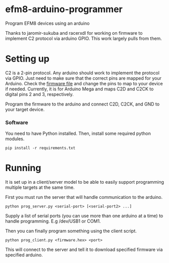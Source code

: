 # efm8-arduino-programmer
Program EFM8 devices using an arduino

Thanks to jaromir-sukuba and racerxdl for working on firmware to implement C2 protocol via arduino GPIO.  This work largely pulls from them.

# Setting up

C2 is a 2-pin protocol.  Any arduino should work to implement the protocol via GPIO.  Just need to make sure that the correct pins are mapped for your Arduino.  Check the [firmware file](https://github.com/conorpp/efm8-arduino-programmer/blob/master/prog/prog.ino#L11) and change the pins to map to your device if needed.  Currently, it is for Arduino Mega and maps C2D and C2CK to digital pins 2 and 3, respectively.

Program the firmware to the arduino and connect C2D, C2CK, and GND to your target device.

### Software

You need to have Python installed.  Then, install some required python modules.

```
pip install -r requirements.txt
```

# Running

It is set up in a client/server model to be able to easily support programming multiple targets at the same time.

First you must run the server that will handle communication to the arduino.

```
python prog_server.py <serial-port> [<serial-port2> ...]
```

Supply a list of serial ports (you can use more than one arduino at a time) to handle programming.  E.g /dev/USB1 or COM1.

Then you can finally program something using the client script.

```
python prog_client.py <firmware.hex> <port>
```

This will connect to the server and tell it to download specified firmware via specified arduino.  
